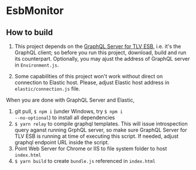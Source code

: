 # EsbMonitor

## How to build

1. This project depends on the <a href="https://github.com/Tel-Aviv/EsbGQLServer">GraphQL Server for TLV ESB</a>, i.e. it's the GraphQL client; so before you run this project, download, build and run its counterpart. Optionally, you may ajust the address of GraphQL server in <code>Environment.js</code>.

2. Some capabilities of this project won't work without direct on connection to Elastic host. Please, adjust Elastic host address in <code>elastic/connection.js</code> file.

When you are done with GraphQL Server and Elastic,
1. git pull, <code>$ npm i</code> (under Windows, try <code>$ npm i --no-optional</code>) to install all dependencies
2. <code>$ yarn relay</code> to compile graphql templates. This will issue introspection query aganst running GrphQL server, so make sure GraphQL Server for TLV ESB is running at time of executing this script. If needed, adjust graphql endpoint URL inside the script.
3. Point Web Server for Chrome or IIS to file system folder to host <code>index.html</code>
4. <code>$ yarn build</code> to create <code>bundle.js</code> referenced in <code>index.html</code>
